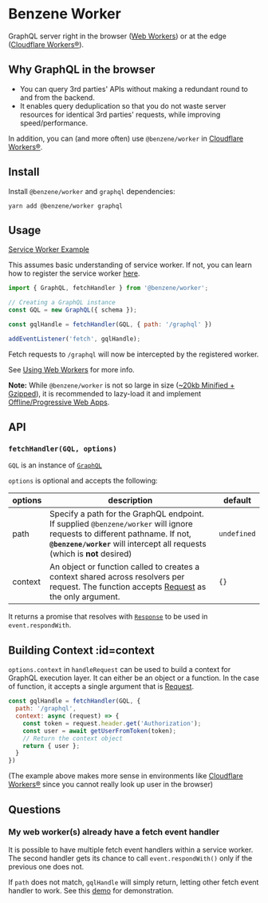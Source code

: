 # Benzene Worker

GraphQL server right in the browser ([Web Workers](https://developer.mozilla.org/en-US/docs/Web/API/Web_Workers_API)) or at the edge ([Cloudflare Workers®](https://workers.cloudflare.com/)).

## Why GraphQL in the browser

- You can query 3rd parties' APIs without making a redundant round to and from the backend.
- It enables query deduplication so that you do not waste server resources for identical 3rd parties' requests, while improving speed/performance.

In addition, you can (and more often) use `@benzene/worker` in [Cloudflare Workers®](https://workers.cloudflare.com/).

## Install

Install `@benzene/worker` and `graphql` dependencies:

```shell
yarn add @benzene/worker graphql
```

## Usage

[Service Worker Example](https://github.com/hoangvvo/benzene/tree/main/examples/with-service-worker)

This assumes basic understanding of service worker. If not, you can learn how to register the service worker [here](https://developers.google.com/web/fundamentals/primers/service-workers/registration).

```javascript
import { GraphQL, fetchHandler } from '@benzene/worker';

// Creating a GraphQL instance
const GQL = new GraphQL({ schema });

const gqlHandle = fetchHandler(GQL, { path: '/graphql' })

addEventListener('fetch', gqlHandle);
```

Fetch requests to `/graphql` will now be intercepted by the registered worker.

See [Using Web Workers](https://developer.mozilla.org/en-US/docs/Web/API/Web_Workers_API/Using_web_workers) for more info.

**Note:** While `@benzene/worker` is not so large in size ([~20kb Minified + Gzipped](http://bundlephobia.com/result?p=@benzene/worker)), it is recommended to lazy-load it and implement [Offline/Progressive Web Apps](https://web.dev/progressive-web-apps/).

## API

### `fetchHandler(GQL, options)`

`GQL` is an instance of [`GraphQL`](/core/)

`options` is optional and accepts the following:

| options | description | default |
|---------|-------------|---------|
| path | Specify a path for the GraphQL endpoint. If supplied `@benzene/worker` will ignore requests to different pathname. If not, **`@benzene/worker`** will intercept all requests (which is **not** desired) | `undefined` |
| context | An object or function called to creates a context shared across resolvers per request. The function accepts [Request](https://developer.mozilla.org/en-US/docs/Web/API/Request) as the only argument. | `{}` |

It returns a promise that resolves with [`Response`](https://developer.mozilla.org/en-US/docs/Web/API/Response) to be used in `event.respondWith`.

## Building Context :id=context

`options.context` in `handleRequest` can be used to build a context for GraphQL execution layer. It can either be an object or a function. In the case of function, it accepts a single argument that is [Request](https://developer.mozilla.org/en-US/docs/Web/API/Request).

```js
const gqlHandle = fetchHandler(GQL, {
  path: '/graphql',
  context: async (request) => {
    const token = request.header.get('Authorization');
    const user = await getUserFromToken(token);
    // Return the context object
    return { user };
  }
})
```

(The example above makes more sense in environments like [Cloudflare Workers®](https://workers.cloudflare.com/) since you cannot really look up user in the browser)

## Questions

### My web worker(s) already have a fetch event handler

It is possible to have multiple fetch event handlers within a service worker. The second handler gets its chance to call `event.respondWith()` only if the previous one does not. 

If `path` does not match, `gqlHandle` will simply return, letting other fetch event handler to work. See this [demo](https://googlechrome.github.io/samples/service-worker/multiple-handlers/index.html) for demonstration.
